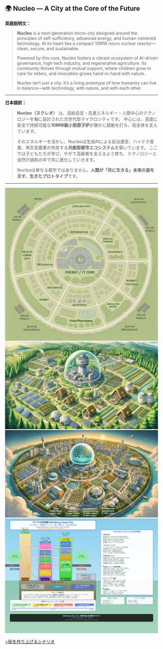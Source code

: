 
## 🌍 **Nucleo — A City at the Core of the Future**

**英語説明文：**

> **Nucleo** is a next-generation micro-city designed around the principles of self-sufficiency, advanced energy, and human-centered technology.
> At its heart lies a compact 10MW micro nuclear reactor—clean, secure, and sustainable.
>
> Powered by this core, Nucleo fosters a vibrant ecosystem of AI-driven governance, high-tech industry, and regenerative agriculture.
> Its community thrives through mutual support, where children grow to care for elders, and innovation grows hand-in-hand with nature.
>
> Nucleo isn’t just a city. It’s a living prototype of how humanity can live in balance—with technology, with nature, and with each other.

---

**日本語訳：**

> **Nucleo（ヌクレオ）** は、自給自足・先進エネルギー・人間中心のテクノロジーを軸に設計された次世代型マイクロシティです。
> 中心には、高度に安全で持続可能な**10MW級小型原子炉**が静かに鼓動を打ち、街全体を支えています。
>
> そのエネルギーを活かし、Nucleoは生成AIによる自治運営、ハイテク産業、再生型農業が共存する**共創型都市エコシステム**を築いています。
> ここでは子どもたちが学び、やがて高齢者を支えるよう育ち、テクノロジーと自然が調和の中で共に進化していきます。
>
> Nucleoは単なる都市ではありません。**人類が「共に生きる」未来の姿を示す、生きたプロトタイプ**です。

---

![MAP](./画像/map.png)  
![Start](./画像/start_picture.webp)  
![End](./画像/end_picture.webp)  
![MAP](./svg/wellbeing_tower_city.svg)  

[⭐️街を作り上げるシナリオ](./micro_reactor_city_design.md)  

